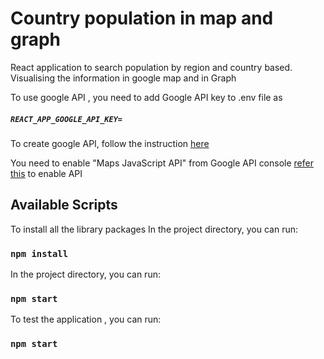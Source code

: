 # Country population in map and graph

React application to search population by region and country based. Visualising the information in google map and in Graph


To use google API , you need to add Google API key to .env file as
##### `REACT_APP_GOOGLE_API_KEY=`

To create google API, follow the instruction [here](https://developers.google.com/maps/documentation/javascript/get-api-key)


You need to enable "Maps JavaScript API" from Google API console [refer this](https://support.google.com/googleapi/answer/6158841?hl=en) to enable API





## Available Scripts

To install all the library packages In the project directory, you can run:

### `npm install`


In the project directory, you can run:

### `npm start`


To test the application , you can run:

### `npm start`


